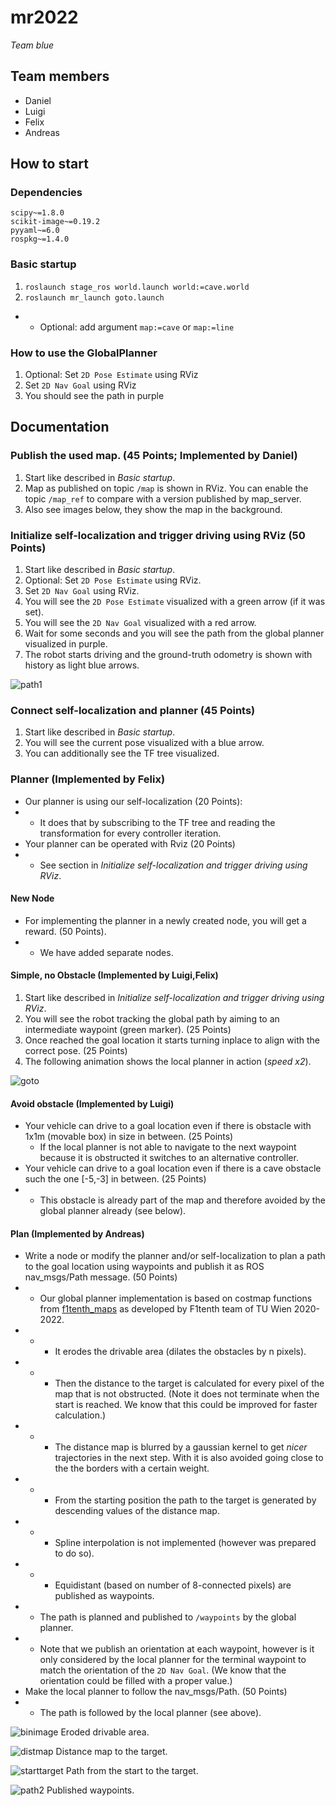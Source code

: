 # mr2022
_Team blue_

## Team members
* Daniel
* Luigi
* Felix
* Andreas

## How to start

### Dependencies
```
scipy~=1.8.0
scikit-image~=0.19.2
pyyaml~=6.0
rospkg~=1.4.0
```

### Basic startup
1. `roslaunch stage_ros world.launch world:=cave.world`
2. `roslaunch mr_launch goto.launch`
* * Optional: add argument `map:=cave` or `map:=line`

### How to use the GlobalPlanner
1. Optional: Set `2D Pose Estimate` using RViz
2. Set `2D Nav Goal` using RViz
3. You should see the path in purple

## Documentation
### Publish the used map. (45 Points; Implemented by Daniel)
1. Start like described in _Basic startup_.
2. Map as published on topic `/map` is shown in RViz. You can enable the topic `/map_ref` to compare with a version published by map_server.
3. Also see images below, they show the map in the background.

### Initialize self-localization and trigger driving using RViz (50 Points)
1. Start like described in _Basic startup_.
2. Optional: Set `2D Pose Estimate` using RViz.
3. Set `2D Nav Goal` using RViz.
4. You will see the `2D Pose Estimate` visualized with a green arrow (if it was set).
5. You will see the `2D Nav Goal` visualized with a red arrow.
7. Wait for some seconds and you will see the path from the global planner visualized in purple.
7. The robot starts driving and the ground-truth odometry is shown with history as light blue arrows.

![path1](images/path1.png)

### Connect self-localization and planner (45 Points)
1. Start like described in _Basic startup_.
2. You will see the current pose visualized with a blue arrow.
3. You can additionally see the TF tree visualized.

### Planner (Implemented by Felix)
* Our planner is using our self-localization (20 Points):
* * It does that by subscribing to the TF tree and reading the transformation for every controller iteration.
* Your planner can be operated with Rviz (20 Points)
* * See section in _Initialize self-localization and trigger driving using RViz_.

#### New Node
* For implementing the planner in a newly created node, you will get a reward. (50 Points).
* * We have added separate nodes.

#### Simple, no Obstacle (Implemented by Luigi,Felix)
1. Start like described in _Initialize self-localization and trigger driving using RViz_.
2. You will see the robot tracking the global path by aiming to an intermediate waypoint (green marker). (25 Points)
3. Once reached the goal location it starts turning inplace to align with the correct pose. (25 Points)
4. The following animation shows the local planner in action (*speed x2*).

![goto](images/mr_goto.gif)

#### Avoid obstacle (Implemented by Luigi)
* Your vehicle can drive to a goal location even if there is obstacle with 1x1m (movable box) in size in between. (25 Points)
  * If the local planner is not able to navigate to the next waypoint because it is obstructed it switches to an alternative controller.
* Your vehicle can drive to a goal location even if there is a cave obstacle such the one [-5,-3] in between. (25 Points)
* * This obstacle is already part of the map and therefore avoided by the global planner already (see below).

#### Plan (Implemented by Andreas)
* Write a node or modify the planner and/or self-localization to plan a path to the goal location using waypoints and publish it as ROS nav_msgs/Path message. (50 Points)
* * Our global planner implementation is based on costmap functions from [f1tenth_maps](https://github.com/CPS-TUWien/f1tenth_maps) as developed by F1tenth team of TU Wien 2020-2022.
* * * It erodes the drivable area (dilates the obstacles by n pixels).
* * * Then the distance to the target is calculated for every pixel of the map that is not obstructed. (Note it does not terminate when the start is reached. We know that this could be improved for faster calculation.)
* * * The distance map is blurred by a gaussian kernel to get _nicer_ trajectories in the next step. With it is also avoided going close to the the borders with a certain weight.
* * * From the starting position the path to the target is generated by descending values of the distance map.
* * * Spline interpolation is not implemented (however was prepared to do so).
* * * Equidistant (based on number of 8-connected pixels) are published as waypoints.
* * The path is planned and published to `/waypoints` by the global planner.
* * Note that we publish an orientation at each waypoint, however is it only considered by the local planner for the terminal waypoint to match the orientation of the `2D Nav Goal`. (We know that the orientation could be filled with a proper value.)
* Make the local planner to follow the nav_msgs/Path. (50 Points)
* * The path is followed by the local planner (see above).

![binimage](images/ros_global_planner_debug.eroded-by-18.binary_image.png) Eroded drivable area.

![distmap](images/ros_global_planner_debug.eroded-by-18.normalized_distances.png) Distance map to the target.

![starttarget](images/ros_global_planner_debug.race_line_eroded.png) Path from the start to the target.

![path2](images/path2.png) Published waypoints.


